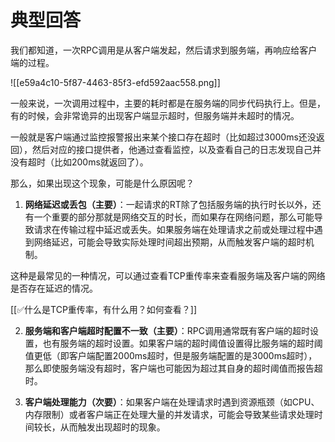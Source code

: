 # 典型回答


我们都知道，一次RPC调用是从客户端发起，然后请求到服务端，再响应给客户端的过程。



![[e59a4c10-5f87-4463-85f3-efd592aac558.png]]



一般来说，一次调用过程中，主要的耗时都是在服务端的同步代码执行上。但是，有的时候，会非常诡异的出现客户端显示超时，但服务端并未超时的情况。



一般就是客户端通过监控报警报出来某个接口存在超时（比如超过3000ms还没返回），然后对应的接口提供者，他通过查看监控，以及查看自己的日志发现自己并没有超时（比如200ms就返回了）。



那么，如果出现这个现象，可能是什么原因呢？



1. **网络延迟或丢包（主要）**：一起请求的RT除了包括服务端的执行时长以外，还有一个重要的部分那就是网络交互的时长，而如果存在网络问题，那么可能导致请求在传输过程中延迟或丢失。如果服务端在处理请求之前或处理过程中遇到网络延迟，可能会导致实际处理时间超出预期，从而触发客户端的超时机制。



这种是最常见的一种情况，可以通过查看TCP重传率来查看服务端及客户端的网络是否存在延迟的情况。



[[✅什么是TCP重传率，有什么用？如何查看？]]



2. **服务端和客户端超时配置不一致（主要）**：RPC调用通常既有客户端的超时设置，也有服务端的超时设置。如果客户端的超时阈值设置得比服务端的超时阈值更低（即客户端配置2000ms超时，但是服务端配置的是3000ms超时），那么即使服务端没有超时，客户端也可能因为超过其自身的超时阈值而报告超时。



3. **客户端处理能力（次要）**：如果客户端在处理请求时遇到资源瓶颈（如CPU、内存限制）或者客户端正在处理大量的并发请求，可能会导致某些请求处理时间较长，从而触发出现超时的现象。



